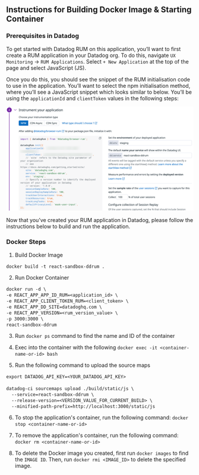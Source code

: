 ## Instructions for Building Docker Image & Starting Container

### Prerequisites in Datadog
To get started with Datadog RUM on this application, you’ll want to first create a RUM application in your Datadog org. To do this, navigate `UX Monitoring` → `RUM Applications`. Select `+ New Application` at the top of the page and select JavaScript (JS).

Once you do this, you should see the snippet of the RUM initialisation code to use in the application. You’ll want to select the npm initialisation method, where you’ll see a JavaScript snippet which looks similar to below. You’ll be using the `applicationId` and `clientToken` values in the following steps:

![react-sandbox-ddrum_rum_app_screenshot.png](https://github.com/nick-ramsay/readme-images/blob/master/react-sandbox-ddrum/react-sandbox-ddrum_rum_app_screenshot.png?raw=true)

Now that you’ve created your RUM application in Datadog, please follow the instructions below to build and run the application.

### Docker Steps
1. Build Docker Image
```
docker build -t react-sandbox-ddrum .
```

2. Run Docker Container
```
docker run -d \
-e REACT_APP_APP_ID_RUM=<application_id> \
-e REACT_APP_CLIENT_TOKEN_RUM=<client_token> \
-e REACT_APP_DD_SITE=datadoghq.com \
-e REACT_APP_VERSION=<rum_version_value> \
-p 3000:3000 \
react-sandbox-ddrum
```
3. Run `docker ps` command to find the name and ID of the container

4. Exec into the container with the following `docker exec -it <container-name-or-id> bash`

5. Run the following command to upload the source maps
```
export DATADOG_API_KEY=<YOUR_DATADOG_API_KEY>

datadog-ci sourcemaps upload ./build/static/js \
  --service=react-sandbox-ddrum \
  --release-version=<VERSION_VALUE_FOR_CURRENT_BUILD> \
  --minified-path-prefix=http://localhost:3000/static/js
```

6. To stop the application's container, run the following command: `docker stop <container-name-or-id>`

7. To remove the application's container, run the following command: `docker rm <container-name-or-id>`

8. To delete the Docker image you created, first run `docker images` to find the `IMAGE ID`. Then, run `docker rmi <IMAGE_ID>` to delete the specified image.